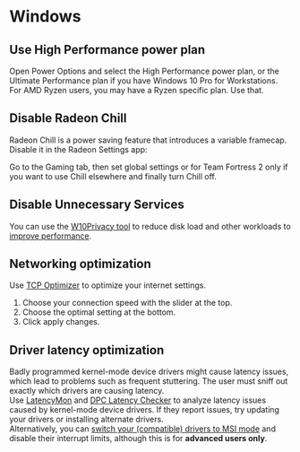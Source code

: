 # Windows

## Use High Performance power plan
Open Power Options and select the High Performance power plan, or the Ultimate Performance plan if you have Windows 10 Pro for Workstations. For AMD Ryzen users, you may have a Ryzen specific plan. Use that.

## Disable Radeon Chill

Radeon Chill is a power saving feature that introduces a variable framecap. Disable it in the Radeon Settings app:

Go to the Gaming tab, then set global settings or for Team Fortress 2 only if you want to use Chill elsewhere and finally turn Chill off.

## Disable Unnecessary Services
You can use the [W10Privacy tool](https://www.winprivacy.de/deutsch-start/download/) to reduce disk load and other workloads to [improve performance](https://www.phoronix.com/scan.php?page=article&item=windows10-w10priv-wsl).

## Networking optimization

Use [TCP Optimizer](https://www.speedguide.net/downloads.php) to optimize your internet settings.

1. Choose your connection speed with the slider at the top.
2. Choose the optimal setting at the bottom.
3. Click apply changes.

## Driver latency optimization

Badly programmed kernel-mode device drivers might cause latency issues, which lead to problems such as frequent stuttering. The user must sniff out exactly which drivers are causing latency.    
Use [LatencyMon](https://www.resplendence.com/latencymon) and [DPC Latency Checker](https://www.thesycon.de/eng/latency_check.shtml) to analyze latency issues caused by kernel-mode device drivers. If they report issues, try updating your drivers or installing alternate drivers.  
Alternatively, you can [switch your (compatible) drivers to MSI mode](https://forums.guru3d.com/threads/windows-line-based-vs-message-signaled-based-interrupts-msi-tool.378044/) and disable their interrupt limits, although this is for **advanced users only**.
